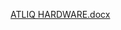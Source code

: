 
[ATLIQ HARDWARE.docx](https://github.com/Sruthipriya91/AdvancedExcel-Learnings/files/12517379/ATLIQ.HARDWARE.docx)
